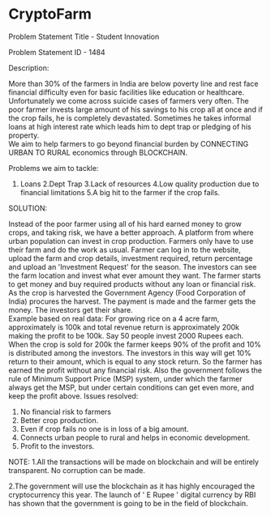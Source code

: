 # CryptoFarm
Problem Statement Title - Student Innovation

Problem Statement ID - 1484

Description:

More than 30% of the farmers in India are below poverty line and rest face financial difficulty even for basic facilities like education or healthcare. Unfortunately we come across suicide cases of farmers very often. The poor farmer invests large amount of his savings to his crop all at once and if the crop fails, he is completely devastated. Sometimes he takes informal loans at high interest rate which leads him to dept trap or pledging of his property.  
We aim to help farmers to go beyond financial burden by CONNECTING URBAN TO RURAL economics through BLOCKCHAIN. 

Problems we aim to tackle:

1. Loans
2.Dept Trap
3.Lack of resources 
4.Low quality production due to financial limitations
5.A big hit to the farmer if the crop fails.

SOLUTION:

Instead of the poor farmer using all of his hard earned money to grow crops, and taking risk, we have a better approach. 
A platform from where urban population can invest in crop production. Farmers only have to use their farm and do the work as usual. Farmer can log in to the website, upload the farm and crop details, investment required, return percentage and upload an 'Investment Request' for the season. The investors can see the farm location and invest what ever amount they want. The farmer starts to get money and buy required products without any loan or financial risk. As the crop is harvested the Government Agency (Food Corporation of India) procures the harvest. The payment is made and the farmer gets the money. The investors get their share.                                                                   
 Example based on real data:
For growing rice on a 4 acre farm, approximately is 100k and total revenue return is approximately 200k making the profit to be 100k. Say 50 people invest 2000 Rupees each. When the crop is sold for 200k the farmer keeps 90% of the profit and 10% is distributed among the investors. The investors in this way will get 10% return to their amount, which is equal to any stock return. So the farmer has earned the profit without any financial risk. Also the government follows the rule of  Minimum Support Price (MSP) system, under which the farmer always get the MSP, but under certain conditions can get even more, and keep the profit above. 
Issues resolved:
1. No financial risk to farmers
2. Better crop production.
3. Even if crop fails no one is in loss of a big amount. 
4. Connects urban people to rural and helps in economic development.
5. Profit to the investors.

NOTE: 
1.All the transactions will be made on blockchain and will be entirely transparent. No corruption can be made. 

2.The government will use the blockchain as it has highly encouraged the cryptocurrency this year. The launch of ' E Rupee ' digital currency by RBI has shown that the government is going to be in the field of blockchain. 
